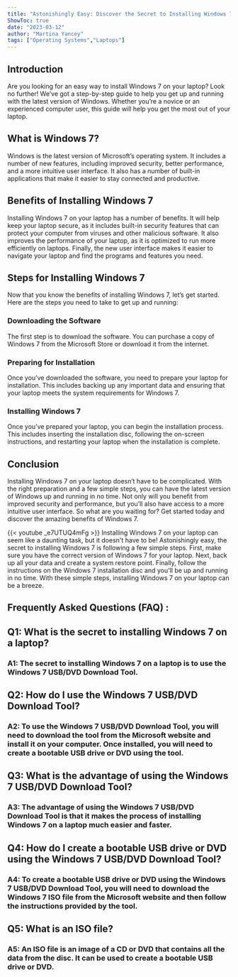 ```yaml
---
title: "Astonishingly Easy: Discover the Secret to Installing Windows 7 on Your Laptop!"
ShowToc: true 
date: "2023-03-12"
author: "Martina Yancey" 
tags: ["Operating Systems","Laptops"]
---
```

## Introduction
Are you looking for an easy way to install Windows 7 on your laptop? Look no further! We’ve got a step-by-step guide to help you get up and running with the latest version of Windows. Whether you’re a novice or an experienced computer user, this guide will help you get the most out of your laptop. 

## What is Windows 7?
Windows  is the latest version of Microsoft’s operating system. It includes a number of new features, including improved security, better performance, and a more intuitive user interface. It also has a number of built-in applications that make it easier to stay connected and productive.

## Benefits of Installing Windows 7
Installing Windows 7 on your laptop has a number of benefits. It will help keep your laptop secure, as it includes built-in security features that can protect your computer from viruses and other malicious software. It also improves the performance of your laptop, as it is optimized to run more efficiently on laptops. Finally, the new user interface makes it easier to navigate your laptop and find the programs and features you need. 

## Steps for Installing Windows 7
Now that you know the benefits of installing Windows 7, let’s get started. Here are the steps you need to take to get up and running: 

### Downloading the Software
The first step is to download the software. You can purchase a copy of Windows 7 from the Microsoft Store or download it from the internet. 

### Preparing for Installation
Once you’ve downloaded the software, you need to prepare your laptop for installation. This includes backing up any important data and ensuring that your laptop meets the system requirements for Windows 7. 

### Installing Windows 7
Once you’ve prepared your laptop, you can begin the installation process. This includes inserting the installation disc, following the on-screen instructions, and restarting your laptop when the installation is complete. 

## Conclusion
Installing Windows 7 on your laptop doesn’t have to be complicated. With the right preparation and a few simple steps, you can have the latest version of Windows up and running in no time. Not only will you benefit from improved security and performance, but you’ll also have access to a more intuitive user interface. So what are you waiting for? Get started today and discover the amazing benefits of Windows 7.

{{< youtube _e7UTUQ4mFg >}} 
Installing Windows 7 on your laptop can seem like a daunting task, but it doesn't have to be! Astonishingly easy, the secret to installing Windows 7 is following a few simple steps. First, make sure you have the correct version of Windows 7 for your laptop. Next, back up all your data and create a system restore point. Finally, follow the instructions on the Windows 7 installation disc and you'll be up and running in no time. With these simple steps, installing Windows 7 on your laptop can be a breeze.

## Frequently Asked Questions (FAQ) :
<h2>Q1: What is the secret to installing Windows 7 on a laptop?</h2>

<h3>A1: The secret to installing Windows 7 on a laptop is to use the Windows 7 USB/DVD Download Tool.</h3>

<h2>Q2: How do I use the Windows 7 USB/DVD Download Tool?</h2>

<h3>A2: To use the Windows 7 USB/DVD Download Tool, you will need to download the tool from the Microsoft website and install it on your computer. Once installed, you will need to create a bootable USB drive or DVD using the tool.</h3>

<h2>Q3: What is the advantage of using the Windows 7 USB/DVD Download Tool?</h2>

<h3>A3: The advantage of using the Windows 7 USB/DVD Download Tool is that it makes the process of installing Windows 7 on a laptop much easier and faster.</h3>

<h2>Q4: How do I create a bootable USB drive or DVD using the Windows 7 USB/DVD Download Tool?</h2>

<h3>A4: To create a bootable USB drive or DVD using the Windows 7 USB/DVD Download Tool, you will need to download the Windows 7 ISO file from the Microsoft website and then follow the instructions provided by the tool.</h3>

<h2>Q5: What is an ISO file?</h2>

<h3>A5: An ISO file is an image of a CD or DVD that contains all the data from the disc. It can be used to create a bootable USB drive or DVD.</h3>





